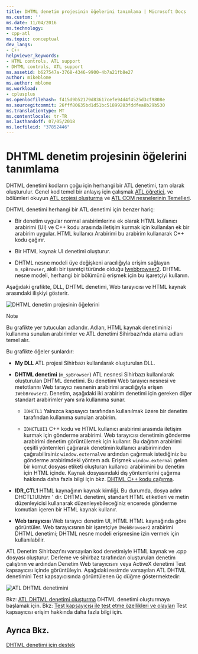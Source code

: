 ```yaml
---
title: DHTML denetim projesinin öğelerini tanımlama | Microsoft Docs
ms.custom: ''
ms.date: 11/04/2016
ms.technology:
- cpp-atl
ms.topic: conceptual
dev_langs:
- C++
helpviewer_keywords:
- HTML controls, ATL support
- DHTML controls, ATL support
ms.assetid: b627547a-3768-4346-9900-4b7a21fb8e27
author: mikeblome
ms.author: mblome
ms.workload:
- cplusplus
ms.openlocfilehash: f415d9b52179d83617cefe94d4f4525d3cf9808e
ms.sourcegitcommit: 26fff80635bd1d51bc51899203fddfea8b29b530
ms.translationtype: MT
ms.contentlocale: tr-TR
ms.lasthandoff: 07/05/2018
ms.locfileid: "37852446"
---
```

# <a name="identifying-the-elements-of-the-dhtml-control-project"></a>DHTML denetim projesinin öğelerini tanımlama
DHTML denetimi kodların çoğu için herhangi bir ATL denetimi, tam olarak oluşturulur. Genel kod temel bir anlayış için çalışmak [ATL öğretici](../atl/active-template-library-atl-tutorial.md), ve bölümleri okuyun [ATL projesi oluşturma](../atl/reference/creating-an-atl-project.md) ve [ATL COM nesnelerinin Temelleri](../atl/fundamentals-of-atl-com-objects.md).  
  
 DHTML denetimi herhangi bir ATL denetimi için benzer hariç:  
  
-   Bir denetim uygular normal arabirimlerine ek olarak HTML kullanıcı arabirimi (UI) ve C++ kodu arasında iletişim kurmak için kullanılan ek bir arabirim uygular. HTML kullanıcı Arabirimi bu arabirim kullanarak C++ kodu çağırır.  
  
-   Bir HTML kaynak UI denetimi oluşturur.  
  
-   DHTML nesne modeli üye değişkeni aracılığıyla erişim sağlayan `m_spBrowser`, akıllı bir işaretçi türünde olduğu [Iwebbrowser2](https://msdn.microsoft.com/library/aa752127.aspx). DHTML nesne modeli, herhangi bir bölümünü erişmek için bu işaretçiyi kullanın.  
  
 Aşağıdaki grafikte, DLL, DHTML denetimi, Web tarayıcısı ve HTML kaynak arasındaki ilişkiyi gösterir.  
  
 ![DHTML denetim projesinin öğelerini](../atl/media/vc52en1.gif "vc52en1")  
  
> [!NOTE]
>  Bu grafikte yer tutucuları adlarıdır. Adları, HTML kaynak denetiminizi kullanıma sunulan arabirimler ve ATL denetimi Sihirbazı'nda atama adları temel alır.  
  
 Bu grafikte öğeler şunlardır:  
  
-   **My DLL** ATL projesi Sihirbazı kullanılarak oluşturulan DLL.  
  
-   **DHTML denetimi** (`m_spBrowser`) ATL nesnesi Sihirbazı kullanılarak oluşturulan DHTML denetimi. Bu denetimi Web tarayıcı nesnesi ve metotlarını Web tarayıcı nesnenin arabirimi aracılığıyla erişen `IWebBrowser2`. Denetim, aşağıdaki iki arabirim denetimi için gereken diğer standart arabirimler yanı sıra kullanıma sunar.  
  
    -   `IDHCTL1` Yalnızca kapsayıcı tarafından kullanılmak üzere bir denetim tarafından kullanıma sunulan arabirim.  
  
    -   `IDHCTLUI1` C++ kodu ve HTML kullanıcı arabirimi arasında iletişim kurmak için gönderme arabirimi. Web tarayıcısı denetimin gönderme arabirimi denetim görüntülemek için kullanır. Bu dağıtım arabirimi çeşitli yöntemleri çağırarak denetimin kullanıcı arabiriminden çağırabilirsiniz `window.external`ve ardından çağırmak istediğiniz bu gönderme arabirimdeki yöntem adı. Erişmek `window.external` gelen bir komut dosyası etiketi oluşturan kullanıcı arabirimini bu denetim için HTML içinde. Kaynak dosyasındaki dış yöntemlerini çağırma hakkında daha fazla bilgi için bkz. [DHTML C++ kodu çağırma](../atl/calling-cpp-code-from-dhtml.md).  
  
-   **IDR_CTL1** HTML kaynağının kaynak kimliği. Bu durumda, dosya adını DHCTL1UI.htm ' dir. DHTML denetimi, standart HTML etiketleri ve metin düzenleyicisi kullanarak düzenleyebileceğiniz encerede gönderme komutları içeren bir HTML kaynak kullanır.  
  
-   **Web tarayıcısı** Web tarayıcı denetim UI, HTML HTML kaynağında göre görüntüler. Web tarayıcısının bir işaretçiye `IWebBrowser2` arabirimi DHTML denetimi; DHTML nesne modeli erişmesine izin vermek için kullanılabilir.  
  
 ATL Denetim Sihirbazı'nı varsayılan kod denetimiyle HTML kaynak ve .cpp dosyası oluşturur. Derleme ve sihirbaz tarafından oluşturulan denetim çalıştırın ve ardından Denetim Web tarayıcısını veya ActiveX denetimi Test kapsayıcısı içinde görüntüleyin. Aşağıdaki resimde varsayılan ATL DHTML denetimini Test kapsayıcısında görüntülenen üç düğme göstermektedir:  
  
 ![ATL DHTML denetimini](../atl/media/vc52en2.gif "vc52en2")  
  
 Bkz: [ATL DHTML denetimi oluşturma](../atl/creating-an-atl-dhtml-control.md) DHTML denetimi oluşturmaya başlamak için. Bkz: [Test kapsayıcısı ile test etme özellikleri ve olayları](../mfc/testing-properties-and-events-with-test-container.md) Test kapsayıcısı erişim hakkında daha fazla bilgi için.  
  
## <a name="see-also"></a>Ayrıca Bkz.  
 [DHTML denetimi için destek](../atl/atl-support-for-dhtml-controls.md)


